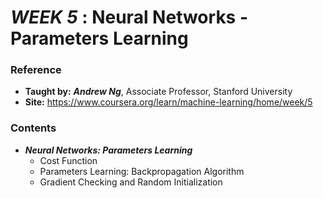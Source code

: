 # **_WEEK 5_** : Neural Networks - Parameters Learning

### Reference
* **Taught by:** _**Andrew Ng**_, Associate Professor, Stanford University
* **Site:** https://www.coursera.org/learn/machine-learning/home/week/5

### Contents
* _**Neural Networks: Parameters Learning**_
  * Cost Function
  * Parameters Learning: Backpropagation Algorithm
  * Gradient Checking and Random Initialization
